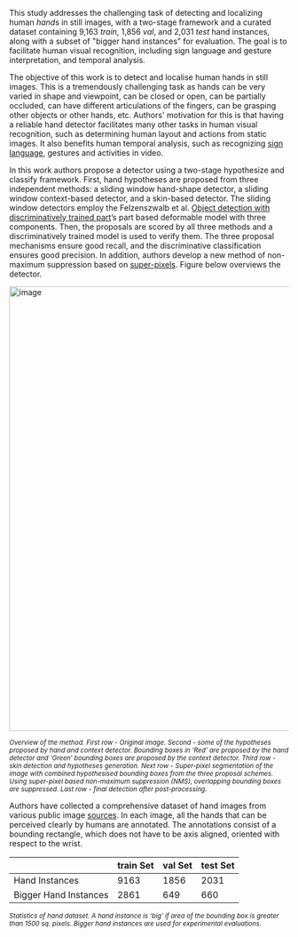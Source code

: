 This study addresses the challenging task of detecting and localizing human *hand*s in still images, with a two-stage framework and a curated dataset containing 9,163 *train*, 1,856 *val*, and 2,031 *test* hand instances, along with a subset of "bigger hand instances" for evaluation. The goal is to facilitate human visual recognition, including sign language and gesture interpretation, and temporal analysis.

The objective of this work is to detect and localise human hands in still images. This is a tremendously challenging task as hands can be very varied in shape and viewpoint, can be closed or open, can be partially occluded, can have different articulations of the fingers, can be grasping other objects or other hands, etc. Authors' motivation for this is that having a reliable hand detector facilitates many other tasks in human visual recognition, such as determining human layout and actions from static images. It also benefits human temporal analysis, such as recognizing [sign language](https://www.cs.cornell.edu/~dph/papers/buehler08.pdf), gestures and activities in video.

In this work authors propose a detector using a two-stage hypothesize and classify framework. First, hand hypotheses are proposed from three independent methods: a sliding window hand-shape detector, a sliding window context-based detector, and a skin-based detector. The sliding window detectors employ the Felzenszwalb et al. [Object detection with discriminatively trained part](https://cs.brown.edu/people/pfelzens/papers/lsvm-pami.pdf)’s part based deformable model with three components. Then, the proposals are scored by all three methods and a discriminatively trained model is used to verify them. The three proposal mechanisms ensure good recall, and the discriminative classification ensures good precision. In addition, authors develop a new method of non-maximum suppression based on [super-pixels](https://citeseerx.ist.psu.edu/viewdoc/download;jsessionid=033C2E617C9CC30B5455051D62B17950?doi=10.1.1.153.4065&rep=rep1&type=pdf). Figure below overviews the detector.

<img src="https://i.ibb.co/RQtGWcM/Screenshot-2023-10-12-075305.png" alt="image" width="800">

<span style="font-size: smaller; font-style: italic;">Overview of the method. First row - Original image. Second - some of the hypotheses proposed by hand and context detector. Bounding boxes in ‘Red’ are proposed by the hand detector and ‘Green’ bounding boxes are proposed by the context detector. Third row - skin detection and hypotheses generation. Next row - Super-pixel segmentation of the image with combined hypothesised bounding boxes from the three proposal schemes. Using super-pixel based non-maximum suppression (NMS), overlapping bounding boxes are suppressed. Last row - final detection after post-processing.</span>

Authors have collected a comprehensive dataset of hand images from various public image [sources](http://www.robots.ox.ac.uk/~vgg/data/hands/). In each image, all the hands that can be perceived clearly by humans are annotated. The annotations consist of a bounding rectangle, which does not have to be axis aligned, oriented with respect to the wrist.

|               | train Set | val Set | test Set |
|---------------|------------|--------------|---------|
| Hand Instances          | 9163       | 1856         | 2031    |
| Bigger Hand Instances   | 2861       | 649          | 660     |

<span style="font-size: smaller; font-style: italic;">Statistics of hand dataset. A hand instance is ‘big’ if area of the bounding box is greater than 1500 sq. pixels. Bigger hand instances are used for experimental evaluations.</span>
